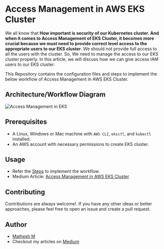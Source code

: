 # Access Management in AWS EKS Cluster

We all know that **How important is security of our Kubernetes cluster. And when it comes to Access Management of EKS Cluster, it becomes more crucial because we must need to provide correct level access to the appropriate users to our EKS cluster**. We should not provide full access to all the users with the cluster. So, We need to manage the access to our EKS cluster properly. In this article, we will discuss how we can give access IAM users to our EKS cluster.<br>

This Repository contains the configuration files and steps to implement the below workflow of Access Management in AWS EKS Cluster.


## Architecture/Workflow Diagram

![Access Management in EKS](https://github.com/user-attachments/assets/3170a6d6-34c3-43d0-b50f-7a4ad5a6b540)


## Prerequisites

- A Linux, Windows or Mac machine with `AWS CLI`, `eksctl`, and `kubectl` installed.
- An AWS account with necessary permissions to create EKS cluster.

## Usage

- Refer the [Steps](./steps.md) to implement the workflow.<br>
- Medium Article: [Access Management in AWS EKS Cluster](https://medium.com/@mathesh-me/access-management-in-aws-eks-cluster-1b3b3b3b3b3b)

## Contributing

Contributions are always welcome!. If you have any other ideas or better approaches, please feel free to open an issue and create a pull request.

## Author

- [Mathesh M](https://www.linkedin.com/in/mathesh-me/)
- Checkout my articles on [Medium](https://medium.com/@mathesh-me)
